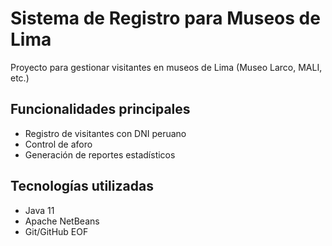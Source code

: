# Sistema de Registro para Museos de Lima

Proyecto para gestionar visitantes en museos de Lima (Museo Larco, MALI, etc.)

## Funcionalidades principales
- Registro de visitantes con DNI peruano
- Control de aforo
- Generación de reportes estadísticos

## Tecnologías utilizadas
- Java 11
- Apache NetBeans
- Git/GitHub
EOF
